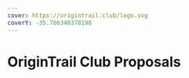 ```yaml
---
cover: https://origintrail.club/logo.svg
coverY: -35.706340378198
---
```


# OriginTrail Club Proposals

